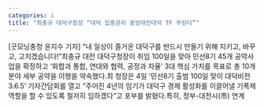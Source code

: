 ```yaml
---
categories: i
title: "최충규 대덕구청장 “대덕 집중관리 중앙대전대덕 TF 꾸린다”"
---
```

[굿모닝충청 윤지수 기자] “내 일상이 즐거운 대덕구를 반드시 만들기 위해 지키고, 바꾸고, 고치겠습니다!”최충규 대전 대덕구청장이 취임 100일을 맞아 민선8기 45개 공약사업을 확정하고 ‘화합과 통합, 연대와 협력, 공정과 자율’ 3대 핵심 가치를 목표로 총 10개 분야 세부 공약을 이행을 약속했다.최 청장은 4일 ‘민선8기 출범 100일 맞이 대덕비전 3.6.5’ 기자간담회를 열고 “주어진 4년의 임기가 대덕구 경제 활성화를 이끌어낼 기폭제 역할을 할 수 있도록 철저히 임하겠다”고 포부를 밝혔다.특히, 정부-대전시(市) 연계